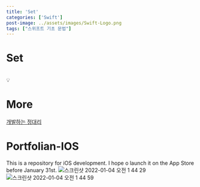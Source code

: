```yaml
---
title: 'Set'
categories: ['Swift']
post-image: ../assets/images/Swift-Logo.png
tags: ["스위프트 기초 문법"]
---
```


# Set

```swift


```
💡 

# More

[개발하는 정대리](https://www.youtube.com/c/개발하는정대리/playlists])

# Portfolian-IOS
This is a repository for iOS development.
I hope o launch it on the App Store before January 31st.
![스크린샷 2022-01-04 오전 1 44 29](https://user-images.githubusercontent.com/80687913/147956522-ce3d8ad5-1dc6-4a6b-b55c-27f892889d64.png)
![스크린샷 2022-01-04 오전 1 44 59](https://user-images.githubusercontent.com/80687913/147956568-9103cde7-a709-4b74-b0eb-9deb905f017d.png)




